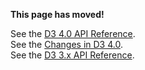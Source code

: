 **This page has moved!**

See the [D3 4.0 API Reference](https://github.com/d3/d3/blob/master/API.md#namespaces).
<br>See the [Changes in D3 4.0](https://github.com/d3/d3/blob/master/CHANGES.md#namespaces).
<br>See the [D3 3.x API Reference](https://github.com/d3/d3-3.x-api-reference/blob/master/Namespaces.md).
